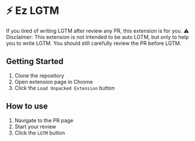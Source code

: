 # ⚡️ Ez LGTM
If you tired of writing LGTM after review any PR, this extension is for you.
⚠️ Disclaimer: This extension is not intended to be auto LGTM, but only to help you to write LGTM. You should still carefully review the PR before LGTM.

## Getting Started
1. Clone the repository
2. Open extension page in Chrome
3. Click the `Load Unpacked Extension` button

## How to use
1. Navigate to the PR page
2. Start your review
3. Click the `LGTM` button

